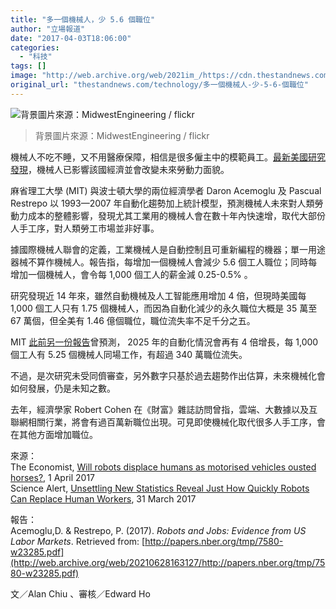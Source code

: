 ```yaml
---
title: "多一個機械人，少 5.6 個職位"
author: "立場報道"
date: "2017-04-03T18:06:00"
categories:
  - "科技"
tags: []
image: "http://web.archive.org/web/2021im_/https://cdn.thestandnews.com/media/photos/cache/robot-05_XmZPt_1200x0.png"
original_url: "thestandnews.com/technology/多一個機械人-少-5-6-個職位"
---
```

![背景圖片來源：MidwestEngineering / flickr](http://web.archive.org/web/2021im_/https://cdn.thestandnews.com/media/photos/cache/robot-05_XmZPt_1200x0.png)

> 背景圖片來源：MidwestEngineering / flickr

機械人不吃不睡，又不用醫療保障，相信是很多僱主中的模範員工。[最新美國研究發現](http://web.archive.org/web/20210628163127/http://papers.nber.org/tmp/7580-w23285.pdf)，機械人已影響該國經濟並會改變未來勞動力面貌。

麻省理工大學 (MIT) 與波士頓大學的兩位經濟學者 Daron Acemoglu 及 Pascual Restrepo 以 1993—2007 年自動化趨勢加上統計模型，預測機械人未來對人類勞動力成本的整體影響，發現尤其工業用的機械人會在數十年內快速增，取代大部份人手工序，對人類勞工市場並非好事。

據國際機械人聯會的定義，工業機械人是自動控制且可重新編程的機器；單一用途器械不算作機械人。報告指，每增加一個機械人會減少 5.6 個工人職位；同時每增加一個機械人，會令每 1,000 個工人的薪金減 0.25-0.5% 。

研究發現近 14 年來，雖然自動機械及人工智能應用增加 4 倍，但現時美國每 1,000 個工人只有 1.75 個機械人，而因為自動化減少的永久職位大概是 35 萬至 67 萬個，但全美有 1.46 億個職位，職位流失率不足千分之五。

MIT [此前另一份報告](http://web.archive.org/web/20210628163127/http://ebusiness.mit.edu/research/Briefs/Brynjolfsson_McAfee_Race_Against_the_Machine.pdf)曾預測， 2025 年的自動化情況會再有 4 倍增長，每 1,000 個工人有 5.25 個機械人同場工作，有超過 340 萬職位流失。

不過，是次研究未受同儕審查，另外數字只基於過去趨勢作出估算，未來機械化會如何發展，仍是未知之數。

去年，經濟學家 Robert Cohen 在《財富》雜誌訪問曾指，雲端、大數據以及互聯網相關行業，將會有過百萬新職位出現。可見即使機械化取代很多人手工序，會在其他方面增加職位。

來源：  
The Economist, [Will robots displace humans as motorised vehicles ousted horses?](http://web.archive.org/web/20210628163127/http://www.economist.com/news/business-and-finance/21719761-probably-not-humans-have-lot-learn-equine-experience-will-robots), 1 April 2017  
Science Alert, [Unsettling New Statistics Reveal Just How Quickly Robots Can Replace Human Workers](http://web.archive.org/web/20210628163127/http://www.sciencealert.com/new-statistics-reveal-the-scale-of-robots-replacing-human-workers), 31 March 2017

報告：  
Acemoglu,D. & Restrepo, P. (2017). _Robots and Jobs: Evidence from US Labor Markets_. Retrieved from: [http://papers.nber.org/tmp/7580-w23285.pdf](http://web.archive.org/web/20210628163127/http://papers.nber.org/tmp/7580-w23285.pdf)

文／Alan Chiu 、審核／Edward Ho